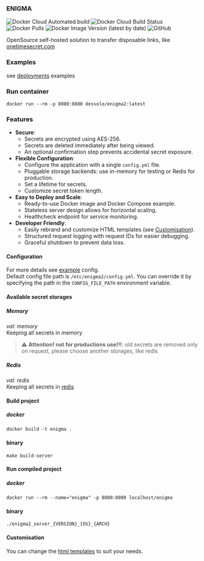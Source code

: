 ### ENIGMA
![Docker Cloud Automated build](https://img.shields.io/docker/cloud/automated/dessolo/enigma2)
![Docker Cloud Build Status](https://img.shields.io/docker/cloud/build/dessolo/enigma2)
![Docker Pulls](https://img.shields.io/docker/pulls/dessolo/enigma2)
![Docker Image Version (latest by date)](https://img.shields.io/docker/v/dessolo/enigma2)
![GitHub](https://img.shields.io/github/license/dessolo/enigma2)

OpenSource self-hosted solution to transfer disposable links, like [onetimesecret.com](http://onetimesecret.com)

### Examples
see [deployments](/deployments/) examples

### Run container
```shell
docker run --rm -p 8080:8080 dessolo/enigma2:latest
```

### Features
- **Secure**:
    - Secrets are encrypted using AES-256.
    - Secrets are deleted immediately after being viewed.
    - An optional confirmation step prevents accidental secret exposure.
- **Flexible Configuration**:
    - Configure the application with a single `config.yml` file.
    - Pluggable storage backends: use in-memory for testing or Redis for production.
    - Set a lifetime for secrets.
    - Customize secret token length.
- **Easy to Deploy and Scale**:
    - Ready-to-use Docker image and Docker Compose example.
    - Stateless server design allows for horizontal scaling.
    - Healthcheck endpoint for service monitoring.
- **Developer Friendly**:
    - Easily rebrand and customize HTML templates (see [Customisation](#Customisation)).
    - Structured request logging with request IDs for easier debugging.
    - Graceful shutdown to prevent data loss.

#### Configuration
For more details see [example](/examples/config.yml) config.  
Default config file path is `/etc/enigma2/config.yml`. You can override it by specifying the path in the `CONFIG_FILE_PATH` environment variable.

#### Available secret storages
##### Memory
_val:_ *memory*  
Keeping all secrets in memory
> :warning: **Attention! not for productions use!!!**: old secrets are removed only on request, please choose another storages, like redis
##### Redis
_val:_ *redis*  
Keeping all secrets in [redis](https://redis.io/)
#### Build project
##### docker
```shell
docker build -t enigma .
```
#### binary
```shell
make build-server
```

#### Run compiled project
##### docker
```shell
docker run --rm --name="enigma" -p 8080:8080 localhost/enigma
```
#### binary
```shell
./enigma2_server_{VERSION}_{OS}_{ARCH}
```

#### Customisation
You can change the [html templates](/templates) to suit your needs.  
